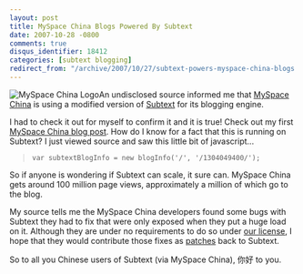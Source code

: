 ```yaml
---
layout: post
title: MySpace China Blogs Powered By Subtext
date: 2007-10-28 -0800
comments: true
disqus_identifier: 18412
categories: [subtext blogging]
redirect_from: "/archive/2007/10/27/subtext-powers-myspace-china-blogs.aspx/"
---
```


![MySpace China
Logo](https://haacked.com/images/haacked_com/WindowsLiveWriter/NihaoMySpaceChinaHowisSubtextWorkingOutF_6BA/logo_3.png)An
undisclosed source informed me that [MySpace
China](http://myspace.cn/ "MySpace China") is using a modified version
of [Subtext](http://subtextproject.com/ "Subtext Project Website") for
its blogging engine.

I had to check it out for myself to confirm it and it is true! Check out
my first [MySpace China blog
post](http://blog.myspace.cn/1304049400/archive/2007/10/29/400051092.aspx "Ni Hao Ma!").
How do I know for a fact that this is running on Subtext? I just viewed
source and saw this little bit of javascript...

> `var subtextBlogInfo = new blogInfo('/', '/1304049400/');`

So if anyone is wondering if Subtext can scale, it sure can. MySpace
China gets around 100 million page views, approximately a million of
which go to the blog.

My source tells me the MySpace China developers found some bugs with
Subtext they had to fix that were only exposed when they put a huge load
on it. Although they are under no requirements to do so under [our
license](http://subtextproject.com/Home/Docs/About/License/tabid/110/Default.aspx "Subtext License"),
I hope that they would contribute those fixes as
[patches](http://sourceforge.net/tracker/?group_id=137896&atid=739981 "Subtext Patches on SourceForge")
back to Subtext.

So to all you Chinese users of Subtext (via MySpace China), 你好 to you.


